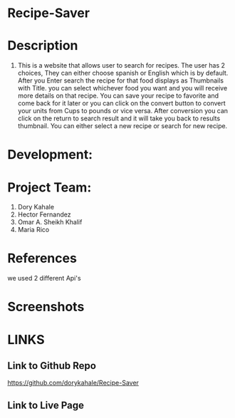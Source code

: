 # Recipe-Saver

# Description
1. This is a website that allows user to search for recipes. The user has 2 choices, They can either choose spanish or English which is by default. After you Enter search the recipe for that food displays as Thumbnails with Title. you can select whichever food you want and you will receive more details on that recipe. You can save your recipe to favorite and come back for it later or you can click on the convert button to convert your units from Cups to pounds or vice versa. After conversion you can click on the return to search result and it will take you back to results thumbnail. You can either select a new recipe or search for new recipe.


# Development:
   # Project Team:
1. Dory Kahale
2. Hector Fernandez
3. Omar A. Sheikh Khalif
4. Maria Rico



# References

we used 2 different Api's 

# Screenshots






# LINKS

## Link to Github Repo
https://github.com/dorykahale/Recipe-Saver


## Link to Live Page

